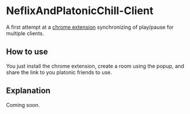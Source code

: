 # NeflixAndPlatonicChill-Client

A first attempt at a [chrome extension](https://chrome.google.com/webstore/detail/netflix-and-platonic-chil/dbamcdhalodonknionekdhlkdelakbfb) synchronizing of play/pause for multiple clients.

## How to use

You just install the chrome extension, create a room using the popup, and share the link to you platonic friends to use.

## Explanation

Coming soon.
